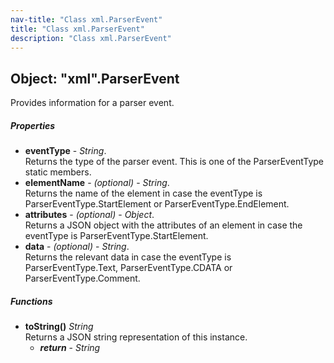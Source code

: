 ```yaml
---
nav-title: "Class xml.ParserEvent"
title: "Class xml.ParserEvent"
description: "Class xml.ParserEvent"
---
```

## Object: "xml".ParserEvent  
Provides information for a parser event.

##### Properties
 - **eventType** - _String_.    
  Returns the type of the parser event. This is one of the ParserEventType static members.
 - **elementName** - _(optional)_ - _String_.    
  Returns the name of the element in case the eventType is ParserEventType.StartElement or ParserEventType.EndElement.
 - **attributes** - _(optional)_ - _Object_.    
  Returns a JSON object with the attributes of an element in case the eventType is ParserEventType.StartElement.
 - **data** - _(optional)_ - _String_.    
  Returns the relevant data in case the eventType is ParserEventType.Text, ParserEventType.CDATA or ParserEventType.Comment.

##### Functions
 - **toString()** _String_  
     Returns a JSON string representation of this instance.
   - _**return**_ - _String_